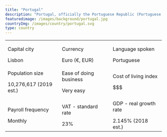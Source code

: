 ```yaml
---
title: "Portugal"
description: "Portugal, officially the Portuguese Republic (Portuguese: República Portuguesa) is a country located mostly on the Iberian Peninsula, in southwestern Europe. It is the westernmost sovereign state of mainland Europe, being bordered to the west and south by the Atlantic Ocean and to the north and east by Spain. Its territory also includes the Atlantic archipelagos of the Azores and Madeira, both autonomous regions with their own regional governments."
featuredimage: /images/background/portugal.jpg
countryImg: /images/country/portugal.svg
type: country
---
```


<div class='section'>
<div class='small table-wrapper'>

|                                               |                                        |                                                  |
| --------------------------------------------- | -------------------------------------- | ------------------------------------------------ |
| <p>Capital city</p>Lisbon                     | <p>Currency</p>Euro (€, EUR)           | <p>Language spoken</p>Portuguese                 |
| <p> Population size</p>10,276,617 (2019 est.) | <p>Ease of doing business</p>Very easy | <p>Cost of living index</p>$$$                   |
| <p>Payroll frequency</p>Monthly               | <p>VAT - standard rate</p>23%          | <p >GDP - real growth rate</p>2.145% (2018 est.) |

</div>
</div>

